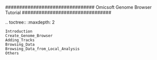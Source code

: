 ################################
Omicsoft Genome Browser Tutorial
################################

.. toctree::
    :maxdepth: 2

    Introduction
    Create_Genome_Browser
    Adding_Tracks
    Browsing_Data
    Browsing_Data_from_Local_Analysis
    Others
	
